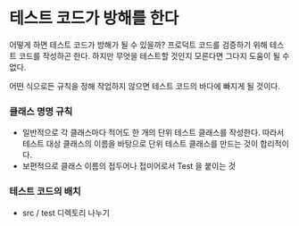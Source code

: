 # 테스트 코드가 방해를 한다

어떻게 하면 테스트 코드가 방해가 될 수 있을까? 프로덕트 코드를 검증하기 위해 테스트 코드를 작성하곤 한다. 하지만 무엇을 테스트할 것인지 모른다면 그다지 도움이 될 수 없다.



어떤 식으로든 규칙을 정해 작업하지 않으면 테스트 코드의 바다에 빠지게 될 것이다.



### 클래스 명명 규칙

- 일반적으로 각 클래스마다 적어도 한 개의 단위 테스트 클래스를 작성한다. 따라서 테스트 대상 클래스의 이름을 바탕으로 단위 테스트 클래스를 만드는 것이 합리적이다.
- 보편적으로 클래스 이름의 접두어나 접미어로서 Test 을 붙이는 것

### 테스트 코드의 배치

- src / test 디렉토리 나누기